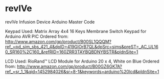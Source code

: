 # revIVe
revIVe Infusion Device Arduino Master Code

Keypad Used: 
Matrix Array 4x4 16 Keys Membrane Switch Keypad for Arduino AVR PIC
   Ordered from: http://www.amazon.com/gp/product/B00SL1QQQM?ref_=pd_sim_sbs_421_4&dpID=419GlOrB7QL&dpSrc=sims&preST=_AC_UL160_SR160%2C160_&refRID=160ZRR3TAYBQBDNYBSTR&pldnSite=1
    
LCD Used: 
RioRand™ LCD Module for Arduino 20 x 4, White on Blue
    Ordered from: http://www.amazon.com/gp/product/B00GZ6GK7A?ref_=sr_1_1&qid=1452984026&sr=8-1&keywords=arduino%20lcd&pldnSite=1
